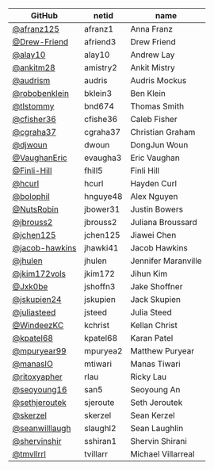 |GitHub|netid|name|
|----|------|----|
|[@afranz125](https://github.com/afranz125)|afranz1|Anna Franz|
|[@Drew-Friend](https://github.com/Drew-Friend)|afriend3|Drew Friend|
|[@alay10](https://github.com/alay10)|alay10|Andrew Lay|
|[@ankitm28](https://github.com/ankitm28)|amistry2|Ankit Mistry|
|[@audrism](https://github.com/audrism)|audris|Audris Mockus|
|[@robobenklein](https://github.com/robobenklein)|bklein3|Ben Klein|
|[@tlstommy](https://github.com/tlstommy)|bnd674|Thomas Smith|
|[@cfisher36](https://github.com/cfisher36)|cfishe36|Caleb Fisher|
|[@cgraha37](https://github.com/cgraha37)|cgraha37|Christian Graham|
|[@djwoun](https://github.com/djwoun)|dwoun|DongJun Woun|
|[@VaughanEric](https://github.com/VaughanEric)|evaugha3|Eric Vaughan|
|[@Finli-Hill](https://github.com/Finli-Hill)|fhill5|Finli Hill|
|[@hcurl](https://github.com/hcurl)|hcurl|Hayden Curl|
|[@bolophil](https://github.com/bolophil)|hnguye48|Alex Nguyen|
|[@NutsRobin](https://github.com/NutsRobin)|jbower31|Justin Bowers|
|[@jbrouss2](https://github.com/jbrouss2)|jbrouss2|Juliana Broussard|
|[@jchen125](https://github.com/jchen125)|jchen125|Jiawei Chen|
|[@jacob-hawkins](https://github.com/jacob-hawkins)|jhawki41|Jacob Hawkins|
|[@jhulen](https://github.com/jhulen)|jhulen|Jennifer Maranville|
|[@jkim172vols](https://github.com/jkim172vols)|jkim172|Jihun Kim|
|[@Jxk0be](https://github.com/Jxk0be)|jshoffn3|Jake Shoffner|
|[@jskupien24](https://github.com/jskupien24)|jskupien|Jack Skupien|
|[@juliasteed](https://github.com/juliasteed)|jsteed|Julia Steed|
|[@WindeezKC](https://github.com/WindeezKC)|kchrist|Kellan Christ|
|[@kpatel68](https://github.com/kpatel68)|kpatel68|Karan Patel|
|[@mpuryear99](https://github.com/mpuryear99)|mpuryea2|Matthew Puryear|
|[@manasIO](https://github.com/manasIO)|mtiwari|Manas Tiwari|
|[@ritoxyapher](https://github.com/ritoxyapher)|rlau|Ricky Lau|
|[@seoyoung16](https://github.com/seoyoung16)|san5|Seoyoung An|
|[@sethjeroutek](https://github.com/sethjeroutek)|sjeroute|Seth Jeroutek|
|[@skerzel](https://github.com/skerzel)|skerzel|Sean Kerzel|
|[@seanwilllaugh](https://github.com/seanwilllaugh)|slaughl2|Sean Laughlin|
|[@shervinshir](https://github.com/shervinshir)|sshiran1|Shervin Shirani|
|[@tmvllrrl](https://github.com/tmvllrrl)|tvillarr|Michael Villarreal|

